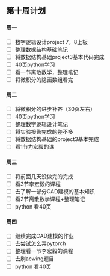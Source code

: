 ## 第十周计划

#### 周一

- [ ] 数字逻辑设计project 7，8上板
- [ ] 整理数据结构基础笔记
- [ ] 将数据结构基础project3基本代码完成
- [ ] 40页python学习
- [ ] 看一节离散数学，整理笔记
- [ ] 将微积分的隐函数组看完

#### 周二
- [ ] 将微积分的进步补齐（30页左右）
- [ ] 40页python学习
- [ ] 整理数字逻辑设计笔记
- [ ] 将实验报告完成的差不多
- [ ] 将数据结构基础的project3基本完成
- [ ] 看1节力宏毅的课

#### 周三
- [ ] 将前面几天没做完的完成
- [ ] 看3节李宏毅的课程
- [ ] 去了解一部分CAD建模的基本知识
- [ ] 看2节离散数学课程+整理笔记
- [ ] python 看40页

#### 周四
- [ ] 继续完成CAD建模的作业
- [ ] 去尝试怎么弄pytorch
- [ ] 整理看一节李宏毅的课程
- [ ] 去刷acwing题目
- [ ] python 看40页